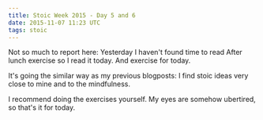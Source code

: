 ```yaml
---
title: Stoic Week 2015 - Day 5 and 6
date: 2015-11-07 11:23 UTC
tags: stoic
---
```


Not so much to report here: Yesterday I haven't found time to read After lunch exercise so I read it today. And exercise for today.

It's going the similar way as my previous blogposts: I find stoic ideas very close to mine and to the mindfulness.

I recommend doing the exercises yourself. My eyes are somehow ubertired, so that's it for today.  
